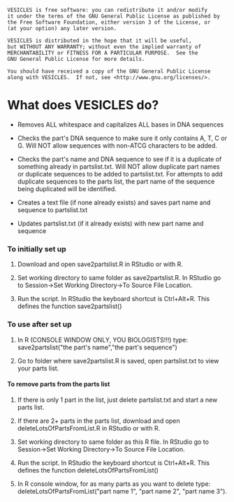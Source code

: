     VESICLES is free software: you can redistribute it and/or modify
    it under the terms of the GNU General Public License as published by
    the Free Software Foundation, either version 3 of the License, or
    (at your option) any later version.

    VESICLES is distributed in the hope that it will be useful,
    but WITHOUT ANY WARRANTY; without even the implied warranty of
    MERCHANTABILITY or FITNESS FOR A PARTICULAR PURPOSE.  See the
    GNU General Public License for more details.

    You should have received a copy of the GNU General Public License
    along with VESICLES.  If not, see <http://www.gnu.org/licenses/>.

# What does VESICLES do? #

* Removes ALL whitespace and capitalizes ALL bases in DNA sequences

* Checks the part's DNA sequence to make sure it only contains A, T, C or G. Will NOT allow sequences with non-ATCG characters to be added. 

* Checks the part's name and DNA sequence to see if it is a duplicate of something already in partslist.txt. Will NOT allow duplicate part names or duplicate sequences to be added to partslist.txt. For attempts to add duplicate sequences to the parts list, the part name of the sequence being duplicated will be identified. 

* Creates a text file (if none already exists) and saves part name and sequence to partslist.txt

* Updates partslist.txt (if it already exists) with new part name and sequence

### To initially set up ###

1. Download and open save2partslist.R in RStudio or with R. 

2. Set working directory to same folder as save2partslist.R. In RStudio go to Session->Set Working Directory->To Source File Location.

3. Run the script. In RStudio the keyboard shortcut is Ctrl+Alt+R. This defines the function save2partslist()

### To use after set up ###

1. In R (CONSOLE WINDOW ONLY, YOU BIOLOGISTS!!!) type: save2partslist("the part's name","the part's sequence")

2. Go to folder where save2partslist.R is saved, open partslist.txt to view your parts list. 

#### To remove parts from the parts list ####

1. If there is only 1 part in the list, just delete partslist.txt and start a new parts list. 

2. If there are 2+ parts in the parts list, download and open deleteLotsOfPartsFromList.R in RStudio or with R.

  1. Set working directory to same folder as this R file. In RStudio go to Session->Set Working Directory->To Source File Location.

  2. Run the script. In RStudio the keyboard shortcut is Ctrl+Alt+R. This defines the function deleteLotsOfPartsFromList()

  3. In R console window, for as many parts as you want to delete type: deleteLotsOfPartsFromList("part name 1", "part name 2", "part name 3"). 

